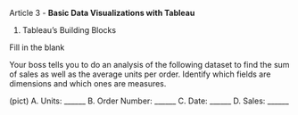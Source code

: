 Article 3 - **Basic Data Visualizations with Tableau**

1.	Tableau’s Building Blocks

Fill in the blank

Your boss tells you to do an analysis of the following dataset to find the sum of sales as well as the average units per order.
Identify which fields are dimensions and which ones are measures.

(pict)
A. Units: ______
B. Order Number: ______
C. Date: ______
D. Sales: ______
